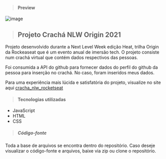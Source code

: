 > #### Preview 

![image](https://user-images.githubusercontent.com/91498761/138581762-24e4dd18-dded-4739-a8bb-0db0ee96e4e0.png)

> ## Projeto Crachá NLW Origin 2021 

Projeto desenvolvido durante a Next Level Week edição Heat, trilha Origin da Rockeaseat que é um evento anual de imersão tech. O projeto consiste num crachá virtual que contém dados respectivos das pessoas. 

Foi consumida a API do github para fornecer dados do perfil do github da pessoa para inserção no crachá. No caso, foram inseridos meus dados.

Para uma experiência mais lúcida e satisfatória do projeto, visualize no site aqui [cracha_nlw_rocketseat](https://cruisecx.github.io/cracha_nlw_rockeseat/)

> #### Tecnologias utilizadas

- JavaScript
- HTML
- CSS

> ##### Código-fonte

Toda a base de arquivos se encontra dentro do repositório. Caso deseje visualizar o código-fonte e arquivos, baixe via zip ou clone o repositório.
